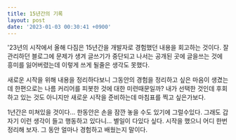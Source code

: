 ```yaml
---
title: 15년간의 기록
layout: post
date: '2023-01-03 00:30:41 +0900'
---
```


'23년의 시작에서 올해 다짐은 15년간을 개발자로 경험했던 내용을 회고하는 것이다. 잘 관리하던 블로그에 문제가 생겨 글쓰기가 중단되고 나서는 공개된 곳에 글을쓰는 것에 흥미를 잃어버렸는데 이렇게 쓰게 될줄은 생각도 못했다.

새로운 시작을 위해 내용을 정리하다보니 그동안의 경험을 정리하고 싶은 마음이 생겼는데 한편으로는 나름 커리어를 피봇한 것에 대한 미련때문일까?
 내가 선택한 것인데 후회하고 있는 것도 아니지만 새로운 시작을 준비하는데 마침표를 찍고 싶은가보다.

1년간은 미쳐있을 것이다... 한동안은 손을 잠깐 놓을 수도 있기에 그럴수있다. 그래도 갑자기 이런 생각이 들고 행동하고 있다니... 별일이 다있다 싶다.
 시작을 했으니 어디 한번 정리해 보자. 그 동안 얼마나 경험하고 배웠는지 말이다.
